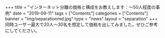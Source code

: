 +++
title = "インターネット分離の価格と構成をお教えします：～50人程度の事例"
date = "2019-09-11"
tags = ["Contents"]
categories = ["Contents"]
banner = "img/separationmd.jpg"
type = "news"
layout = "separation"
+++
同時ユーザー最大で20人～30名を想定して価格を出してみました。ぜひご参考にしてください。